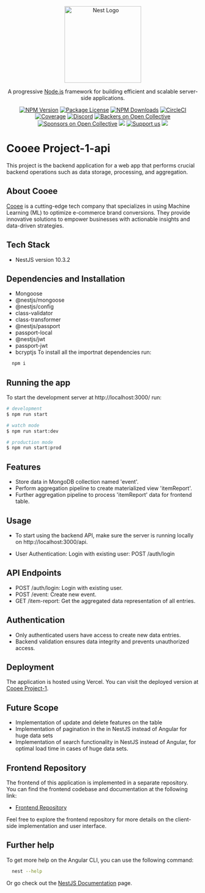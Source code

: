 <p align="center">
  <a href="http://nestjs.com/" target="blank"><img src="https://nestjs.com/img/logo-small.svg" width="200" alt="Nest Logo" /></a>
</p>

[circleci-image]: https://img.shields.io/circleci/build/github/nestjs/nest/master?token=abc123def456
[circleci-url]: https://circleci.com/gh/nestjs/nest

  <p align="center">A progressive <a href="http://nodejs.org" target="_blank">Node.js</a> framework for building efficient and scalable server-side applications.</p>
    <p align="center">
<a href="https://www.npmjs.com/~nestjscore" target="_blank"><img src="https://img.shields.io/npm/v/@nestjs/core.svg" alt="NPM Version" /></a>
<a href="https://www.npmjs.com/~nestjscore" target="_blank"><img src="https://img.shields.io/npm/l/@nestjs/core.svg" alt="Package License" /></a>
<a href="https://www.npmjs.com/~nestjscore" target="_blank"><img src="https://img.shields.io/npm/dm/@nestjs/common.svg" alt="NPM Downloads" /></a>
<a href="https://circleci.com/gh/nestjs/nest" target="_blank"><img src="https://img.shields.io/circleci/build/github/nestjs/nest/master" alt="CircleCI" /></a>
<a href="https://coveralls.io/github/nestjs/nest?branch=master" target="_blank"><img src="https://coveralls.io/repos/github/nestjs/nest/badge.svg?branch=master#9" alt="Coverage" /></a>
<a href="https://discord.gg/G7Qnnhy" target="_blank"><img src="https://img.shields.io/badge/discord-online-brightgreen.svg" alt="Discord"/></a>
<a href="https://opencollective.com/nest#backer" target="_blank"><img src="https://opencollective.com/nest/backers/badge.svg" alt="Backers on Open Collective" /></a>
<a href="https://opencollective.com/nest#sponsor" target="_blank"><img src="https://opencollective.com/nest/sponsors/badge.svg" alt="Sponsors on Open Collective" /></a>
  <a href="https://paypal.me/kamilmysliwiec" target="_blank"><img src="https://img.shields.io/badge/Donate-PayPal-ff3f59.svg"/></a>
    <a href="https://opencollective.com/nest#sponsor"  target="_blank"><img src="https://img.shields.io/badge/Support%20us-Open%20Collective-41B883.svg" alt="Support us"></a>
  <a href="https://twitter.com/nestframework" target="_blank"><img src="https://img.shields.io/twitter/follow/nestframework.svg?style=social&label=Follow"></a>
</p>
  <!--[![Backers on Open Collective](https://opencollective.com/nest/backers/badge.svg)](https://opencollective.com/nest#backer)
  [![Sponsors on Open Collective](https://opencollective.com/nest/sponsors/badge.svg)](https://opencollective.com/nest#sponsor)-->


# Cooee Project-1-api

This project is the backend application for a web app that performs crucial backend operations such as data storage, processing, and aggregation.

## About Cooee
[Cooee](https://www.letscooee.com/) is a cutting-edge tech company that specializes in using Machine Learning (ML) to optimize e-commerce brand conversions. They provide innovative solutions to empower businesses with actionable insights and data-driven strategies.

## Tech Stack
- NestJS version 10.3.2


## Dependencies and Installation
- Mongoose
- @nestjs/mongoose
- @nestjs/config
- class-validator
- class-transformer
- @nestjs/passport
- passport-local
- @nestjs/jwt
- passport-jwt
- bcryptjs
To install all the importnat dependencies run:

```bash
  npm i
```

## Running the app

To start the development server at http://localhost:3000/ run:
```bash
# development
$ npm run start

# watch mode
$ npm run start:dev

# production mode
$ npm run start:prod
```
## Features
- Store data in MongoDB collection named 'event'.
- Perform aggregation pipeline to create materialized view 'itemReport'.
- Further aggregation pipeline to process 'itemReport' data for frontend table.

## Usage
- To start using the backend API, make sure the server is running locally on http://localhost:3000/api.

- User Authentication: Login with existing user: POST /auth/login


## API Endpoints
- POST /auth/login: Login with existing user.
- POST /event: Create new event.
- GET /item-report: Get the aggregated data representation of all entries.


## Authentication
- Only authenticated users have access to create new data entries.
- Backend validation ensures data integrity and prevents unauthorized access.


## Deployment
The application is hosted using Vercel. You can visit the deployed version at [Cooee Project-1](https://cooee-project1.vercel.app/).


## Future Scope

- Implementation of update and delete features on the table
- Implementation of pagination in the in NestJS instead of Angular for huge data sets
- Implementation of search functionality in NestJS instead of Angular, for optimal load time in cases of huge data sets.

## Frontend Repository

The frontend of this application is implemented in a separate repository. You can find the frontend codebase and documentation at the following link:

- [Frontend Repository](https://github.com/your-username/frontend-repo)

Feel free to explore the frontend repository for more details on the client-side implementation and user interface.

## Further help
To get more help on the Angular CLI, you can use the following command:
```bash
  nest --help

```
Or go check out the [NestJS Documentation](https://docs.nestjs.com) page.
